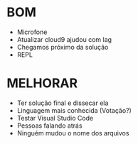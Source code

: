# BOM
- Microfone
- Atualizar cloud9 ajudou com lag
- Chegamos próximo da solução
- REPL

# MELHORAR
- Ter solução final e dissecar ela
- Linguagem mais conhecida (Votação?)
- Testar Visual Studio Code
- Pessoas falando atrás
- Ninguém mudou o nome dos arquivos